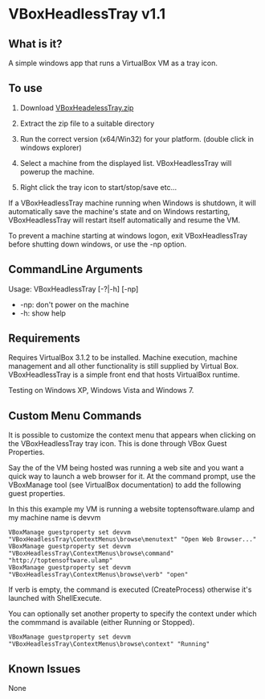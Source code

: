 ﻿VBoxHeadlessTray v1.1
=====================


What is it?
-----------

A simple windows app that runs a VirtualBox VM as a tray icon.
	
To use
------

1. Download [VBoxHeadelessTray.zip](http://cloud.github.com/downloads/toptensoftware/VBoxHeadlessTray/VBoxHeadlessTray.zip)

1. Extract the zip file to a suitable directory

2. Run the correct version (x64/Win32) for your platform. (double click in windows explorer)

3. Select a machine from the displayed list.  VBoxHeadlessTray will powerup the machine.

4. Right click the tray icon to start/stop/save etc...

If a VBoxHeadlessTray machine running when Windows is shutdown, it will automatically 
save the machine's state and on Windows restarting, VBoxHeadlessTray will restart itself 
automatically and resume the VM.  

To prevent a machine starting at windows logon, exit VBoxHeadlessTray before shutting 
down windows, or use the -np option.


CommandLine Arguments
---------------------

Usage: VBoxHeadlessTray [-?|-h] [-np] <machinename>

* -np: don't power on the machine
* -h:  show help


Requirements
------------

Requires VirtualBox 3.1.2 to be installed.  Machine execution, machine management 
and all other functionality is still supplied by Virtual Box.  VBoxHeadlessTray is 
a simple front end that hosts VirtualBox runtime.

Testing on Windows XP, Windows Vista and Windows 7.  



Custom Menu Commands
--------------------

It is possible to customize the context menu that appears when clicking on the 
VBoxHeadlessTray tray icon.  This is done through VBox Guest Properties.

Say the of the VM being hosted was running a web site and you want a quick way to 
launch a web browser for it.  At the command prompt, use the VBoxManage tool (see 
VirtualBox documentation) to add the following guest properties.

In this this example my VM is running a website toptensoftware.ulamp and my machine 
name is devvm

	VBoxManage guestproperty set devvm "VBoxHeadlessTray\ContextMenus\browse\menutext" "Open Web Browser..."
	VBoxManage guestproperty set devvm "VBoxHeadlessTray\ContextMenus\browse\command" "http://toptensoftware.ulamp"
	VBoxManage guestproperty set devvm "VBoxHeadlessTray\ContextMenus\browse\verb" "open"

If verb is empty, the command is executed (CreateProcess) otherwise it's launched with 
ShellExecute.
	
You can optionally set another property to specify the context under which the 
commmand is available (either Running or Stopped).

	VBoxManage guestproperty set devvm "VBoxHeadlessTray\ContextMenus\browse\context" "Running"


Known Issues
------------

None
